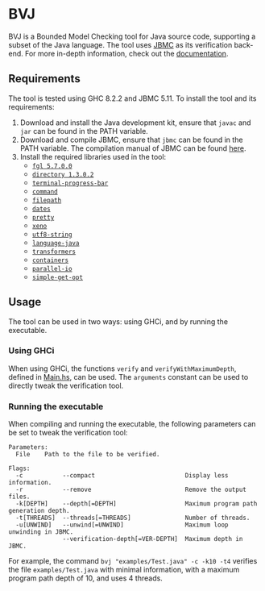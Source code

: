 # BVJ

BVJ is a Bounded Model Checking tool for Java source code, supporting a subset
of the Java language. The tool uses [JBMC](https://github.com/diffblue/cbmc) as
its verification back-end. For more in-depth information, check out the [documentation](doc/Documentation.pdf).

## Requirements
The tool is tested using GHC 8.2.2 and JBMC 5.11. To install the tool and its requirements:

1. Download and install the Java development kit, ensure that `javac` and `jar` can be found in the PATH variable.
2. Download and compile JBMC, ensure that `jbmc` can be found in the PATH variable. The compilation manual of JBMC can be found [here](https://github.com/diffblue/cbmc/blob/develop/COMPILING.md).
3. Install the required libraries used in the tool:
    * [`fgl 5.7.0.0`](http://hackage.haskell.org/package/fgl-5.7.0.0)
    * [`directory 1.3.0.2`](http://hackage.haskell.org/package/directory-1.3.0.2)
    * [`terminal-progress-bar`](hackage.haskell.org/package/terminal-progress-bar)
    * [`command`](http://hackage.haskell.org/package/command)
    * [`filepath`](http://hackage.haskell.org/package/filepath)
    * [`dates`](http://hackage.haskell.org/package/dates)
    * [`pretty`](http://hackage.haskell.org/package/pretty)
    * [`xeno`](http://hackage.haskell.org/package/xeno)
    * [`utf8-string`](http://hackage.haskell.org/package/utf8-string)
    * [`language-java`](http://hackage.haskell.org/package/language-java)
    * [`transformers`](http://hackage.haskell.org/package/transformers)
    * [`containers`](http://hackage.haskell.org/package/containers)
    * [`parallel-io`](http://hackage.haskell.org/package/parallel-io)
    * [`simple-get-opt`](http://hackage.haskell.org/package/simple-get-opt)

## Usage

The tool can be used in two ways: using GHCi, and by running the executable.

### Using GHCi

When using GHCi, the functions `verify` and `verifyWithMaximumDepth`, defined in  [Main.hs](app/Main.hs), can be used. The `arguments` constant can be used to directly tweak the verification tool.

### Running the executable

When compiling and running the executable, the following parameters can be set to tweak the verification tool:

```
Parameters:
  File    Path to the file to be verified.

Flags:
  -c           --compact                         Display less information.
  -r           --remove                          Remove the output files.
  -k[DEPTH]    --depth[=DEPTH]                   Maximum program path generation depth.
  -t[THREADS]  --threads[=THREADS]               Number of threads.
  -u[UNWIND]   --unwind[=UNWIND]                 Maximum loop unwinding in JBMC.
               --verification-depth[=VER-DEPTH]  Maximum depth in JBMC.
```

For example, the command `bvj "examples/Test.java" -c -k10 -t4` verifies the file `examples/Test.java` with minimal information, with a maximum program path depth of 10, and uses 4 threads.